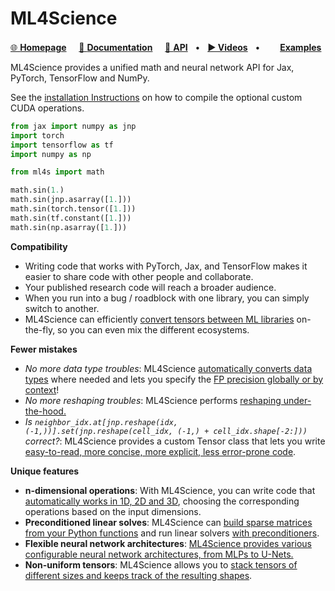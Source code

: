# ML4Science

[🌐 **Homepage**](https://github.com/holl-/ML4Science)
&nbsp;&nbsp;&nbsp; [📖 **Documentation**](https://holl-.github.io/ML4Science/)
&nbsp;&nbsp;&nbsp; [🔗 **API**](https://holl-.github.io/ML4Science/ml4s)
&nbsp; • &nbsp; [**▶ Videos**]()
&nbsp; • &nbsp; [<img src="https://www.tensorflow.org/images/colab_logo_32px.png" height=16>](https://colab.research.google.com/github/holl-/ML4Science/blob/main/docs/Examples.ipynb) [**Examples**](https://holl-.github.io/ML4Science/Examples.html)

ML4Science provides a unified math and neural network API for Jax, PyTorch, TensorFlow and NumPy.

See the [installation Instructions](https://holl-.github.io/ML4Science/Installation_Instructions.html) on how to compile the optional custom CUDA operations.

```python
from jax import numpy as jnp
import torch
import tensorflow as tf
import numpy as np

from ml4s import math

math.sin(1.)
math.sin(jnp.asarray([1.]))
math.sin(torch.tensor([1.]))
math.sin(tf.constant([1.]))
math.sin(np.asarray([1.]))
```



**Compatibility**

* Writing code that works with PyTorch, Jax, and TensorFlow makes it easier to share code with other people and collaborate.
* Your published research code will reach a broader audience.
* When you run into a bug / roadblock with one library, you can simply switch to another.
* ML4Science can efficiently [convert tensors between ML libraries](https://holl-.github.io/ML4Science/Convert.html) on-the-fly, so you can even mix the different ecosystems.


**Fewer mistakes**

* *No more data type troubles*: ML4Science [automatically converts data types](https://holl-.github.io/ML4Science/Data_Types.html) where needed and lets you specify the [FP precision globally or by context](https://holl-.github.io/ML4Science/Data_Types.html#Precision)!
* *No more reshaping troubles*: ML4Science performs [reshaping under-the-hood.](https://holl-.github.io/ML4Science/Shapes.html)
* *Is `neighbor_idx.at[jnp.reshape(idx, (-1,))].set(jnp.reshape(cell_idx, (-1,) + cell_idx.shape[-2:]))` correct?*: ML4Science provides a custom Tensor class that lets you write [easy-to-read, more concise, more explicit, less error-prone code](https://holl-.github.io/ML4Science/Tensors.html).

**Unique features**

* **n-dimensional operations**: With ML4Science, you can write code that [automatically works in 1D, 2D and 3D](https://holl-.github.io/ML4Science/N_Dimensional.html), choosing the corresponding operations based on the input dimensions.
* **Preconditioned linear solves**: ML4Science can [build sparse matrices from your Python functions](https://holl-.github.io/ML4Science/Matrices.html) and run linear solvers [with preconditioners](https://holl-.github.io/ML4Science/Linear_Solves.html).
* **Flexible neural network architectures**: [ML4Science provides various configurable neural network architectures, from MLPs to U-Nets.](https://holl-.github.io/ML4Science/Networks.html)
* **Non-uniform tensors**: ML4Science allows you to [stack tensors of different sizes and keeps track of the resulting shapes](https://holl-.github.io/ML4Science/Non_Uniform.html).
